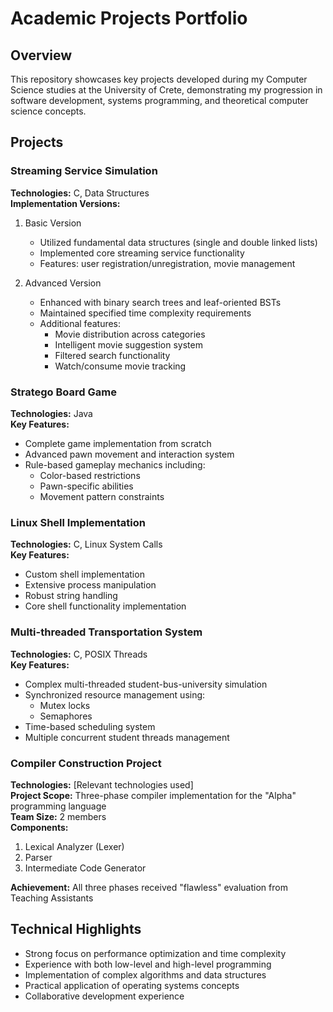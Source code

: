 # Academic Projects Portfolio

## Overview
This repository showcases key projects developed during my Computer Science studies at the University of Crete, demonstrating my progression in software development, systems programming, and theoretical computer science concepts.

## Projects

### Streaming Service Simulation
**Technologies:** C, Data Structures  
**Implementation Versions:**
1. Basic Version
   - Utilized fundamental data structures (single and double linked lists)
   - Implemented core streaming service functionality
   - Features: user registration/unregistration, movie management
   
2. Advanced Version
   - Enhanced with binary search trees and leaf-oriented BSTs
   - Maintained specified time complexity requirements
   - Additional features:
     - Movie distribution across categories
     - Intelligent movie suggestion system
     - Filtered search functionality
     - Watch/consume movie tracking

### Stratego Board Game
**Technologies:** Java  
**Key Features:**
- Complete game implementation from scratch
- Advanced pawn movement and interaction system
- Rule-based gameplay mechanics including:
  - Color-based restrictions
  - Pawn-specific abilities
  - Movement pattern constraints

### Linux Shell Implementation
**Technologies:** C, Linux System Calls  
**Key Features:**
- Custom shell implementation
- Extensive process manipulation
- Robust string handling
- Core shell functionality implementation

### Multi-threaded Transportation System
**Technologies:** C, POSIX Threads  
**Key Features:**
- Complex multi-threaded student-bus-university simulation
- Synchronized resource management using:
  - Mutex locks
  - Semaphores
- Time-based scheduling system
- Multiple concurrent student threads management

### Compiler Construction Project
**Technologies:** [Relevant technologies used]  
**Project Scope:** Three-phase compiler implementation for the "Alpha" programming language  
**Team Size:** 2 members  
**Components:**
1. Lexical Analyzer (Lexer)
2. Parser
3. Intermediate Code Generator

**Achievement:** All three phases received "flawless" evaluation from Teaching Assistants

## Technical Highlights
- Strong focus on performance optimization and time complexity
- Experience with both low-level and high-level programming
- Implementation of complex algorithms and data structures
- Practical application of operating systems concepts
- Collaborative development experience
